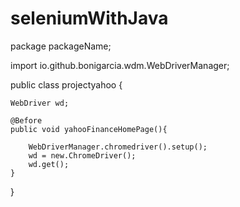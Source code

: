 # seleniumWithJava

package packageName;

import io.github.bonigarcia.wdm.WebDriverManager;

public class projectyahoo {

    WebDriver wd;

    @Before
    public void yahooFinanceHomePage(){

        WebDriverManager.chromedriver().setup();
        wd = new.ChromeDriver();
        wd.get();
    }
}
